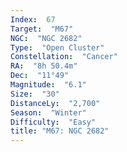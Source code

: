 ```yaml
---
Index:  67
Target:  "M67"
NGC:  "NGC 2682"
Type:  "Open Cluster"
Constellation:  "Cancer"
RA:  "8h 50.4m"
Dec:  "11°49"
Magnitude:  "6.1"
Size:  "30"
DistanceLy:  "2,700"
Season:  "Winter"
Difficulty:  "Easy"
title: "M67: NGC 2682"
---
```

